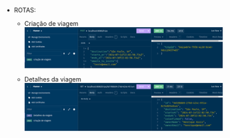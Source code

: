 * ROTAS:
  * Criação de viagem
  ![img.png](img.png)

  * Detalhes da viagem
  ![img_1.png](img_1.png)
